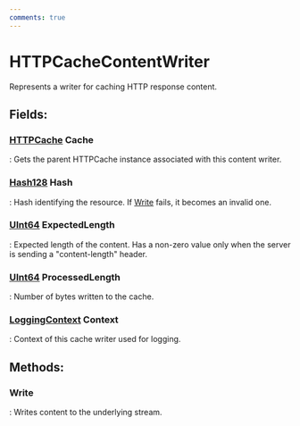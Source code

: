 ```yaml
---
comments: true
---
```

# HTTPCacheContentWriter

Represents a writer for caching HTTP response content. 

## **Fields**:
### **[HTTPCache](HTTPCache.md) Cache**
: Gets the parent HTTPCache instance associated with this content writer. 
### **[Hash128](https://docs.unity3d.com/ScriptReference/Hash128.html) Hash**
: Hash identifying the resource. If [Write](#write) fails, it becomes an invalid one. 
### **[UInt64](https://learn.microsoft.com/en-us/dotnet/api/System.UInt64) ExpectedLength**
: Expected length of the content. Has a non-zero value only when the server is sending a "content-length" header. 
### **[UInt64](https://learn.microsoft.com/en-us/dotnet/api/System.UInt64) ProcessedLength**
: Number of bytes written to the cache. 
### **[LoggingContext](../Logger/LoggingContext.md) Context**
: Context of this cache writer used for logging. 
## **Methods**:

### **Write**
: Writes content to the underlying stream.  